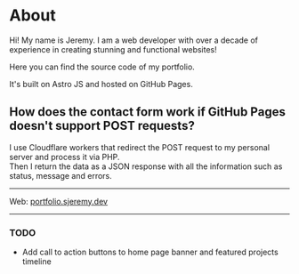 # About

Hi! My name is Jeremy. I am a web developer with over a decade of experience in creating stunning and functional websites!

Here you can find the source code of my portfolio.

It's built on Astro JS and hosted on GitHub Pages.

## How does the contact form work if GitHub Pages doesn't support POST requests?

I use Cloudflare workers that redirect the POST request to my personal server and process it via PHP.  
Then I return the data as a JSON response with all the information such as status, message and errors.

---

Web: [portfolio.sjeremy.dev](https://portfolio.sjeremy.dev)

---

### TODO

- Add call to action buttons to home page banner and featured projects timeline